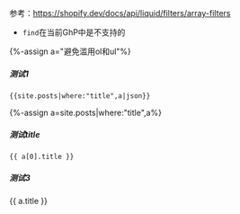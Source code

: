 参考：https://shopify.dev/docs/api/liquid/filters/array-filters

- `find`在当前GhP中是不支持的

{%-assign a="避免滥用ol和ul"%}
##### 测试1
```
{{site.posts|where:"title",a|json}}
```

{%-assign a=site.posts|where:"title",a%}

##### 测试title

```
{{ a[0].title }}
```

##### 测试3

{{ a.title }}

